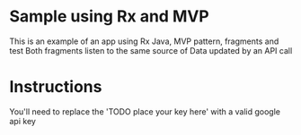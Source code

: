 # Sample using Rx and MVP
This is an example of an app using Rx Java, MVP pattern, fragments and test
Both fragments listen to the same source of Data updated by an API call


# Instructions
You'll need to replace the 'TODO place your key here' with a valid google api key